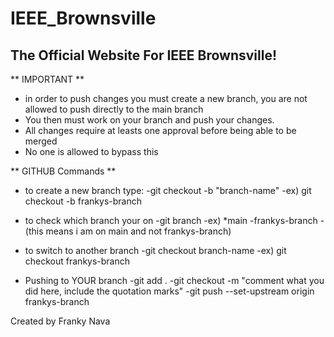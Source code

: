 # IEEE_Brownsville
## The Official Website For IEEE Brownsville!

** IMPORTANT **
- in order to push changes you must create a new branch, you are not allowed to push directly to the main branch
- You then must work on your branch and push your changes.
- All changes require at leasts one approval before being able to be merged
- No one is allowed to bypass this

** GITHUB Commands **
- to create a new branch type:
    -git checkout -b "branch-name"
    -ex) git checkout -b frankys-branch
  
- to check which branch your on
    -git branch
    -ex) *main
         -frankys-branch
    -(this means i am on main and not frankys-branch)
  
- to switch to another branch
    -git checkout branch-name
    -ex) git checkout frankys-branch

- Pushing to YOUR branch
    -git add .
    -git checkout -m "comment what you did here, include the quotation marks"
    -git push --set-upstream origin frankys-branch


  




























Created by Franky Nava
